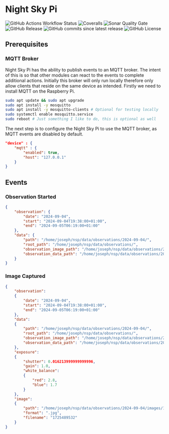# Night Sky Pi

![GitHub Actions Workflow Status](https://img.shields.io/github/actions/workflow/status/joe-mccarthy/night-sky-pi/build-test.yml?cacheSeconds=1)
![Coveralls](https://img.shields.io/coverallsCoverage/github/joe-mccarthy/night-sky-pi?cacheSeconds=1)
![Sonar Quality Gate](https://img.shields.io/sonar/quality_gate/joe-mccarthy_night-sky-pi?server=https%3A%2F%2Fsonarcloud.io&cacheSeconds=1)
![GitHub Release](https://img.shields.io/github/v/release/joe-mccarthy/night-sky-pi?sort=semver&cacheSeconds=1)
![GitHub commits since latest release](https://img.shields.io/github/commits-since/joe-mccarthy/night-sky-pi/latest?cacheSeconds=1)
![GitHub License](https://img.shields.io/github/license/joe-mccarthy/night-sky-pi?cacheSeconds=1)

## Prerequisites

### MQTT Broker

Night Sky Pi has the ability to publish events to an MQTT broker. The intent of this is so that other modules can react to the events to complete additional actions. Initially this broker will only run locally therefore only allow clients that reside on the same device as intended. Firstly we need to install MQTT on the Raspberry Pi.

```bash
sudo apt update && sudo apt upgrade
sudo apt install -y mosquitto
sudo apt install -y mosquitto-clients # Optional for testing locally
sudo systemctl enable mosquitto.service
sudo reboot # Just something I like to do, this is optional as well
```

The next step is to configure the Night Sky Pi to use the MQTT broker, as MQTT events are disabled by default.

```json
"device" : {
    "mqtt" : {
        "enabled": true,
        "host": "127.0.0.1"
    }
}
```

## Events

### Observation Started

```json
{
    "observation": {
        "date": "2024-09-04", 
        "start": "2024-09-04T19:38:00+01:00", 
        "end": "2024-09-05T06:19:00+01:00"
    },
    "data": {
        "path": "/home/joseph/nsp/data/observations/2024-09-04/", 
        "root_path": "/home/joseph/nsp/data/observations/", 
        "observation_image_path": "/home/joseph/nsp/data/observations/2024-09-04/images/", 
        "observation_data_path": "/home/joseph/nsp/data/observations/2024-09-04/data/"
    }
}
```

### Image Captured

```json
{
    "observation": 
    {
        "date": "2024-09-04", 
        "start": "2024-09-04T19:38:00+01:00", 
        "end": "2024-09-05T06:19:00+01:00"
    }, 
    "data": 
    {
        "path": "/home/joseph/nsp/data/observations/2024-09-04/", 
        "root_path": "/home/joseph/nsp/data/observations/", 
        "observation_image_path": "/home/joseph/nsp/data/observations/2024-09-04/images/", 
        "observation_data_path": "/home/joseph/nsp/data/observations/2024-09-04/data/"
    }, 
    "exposure": 
    {
        "shutter": 0.016213999999999996, 
        "gain": 1.0, 
        "white_balance": 
        {
            "red": 2.8, 
            "blue": 1.7
        }
    }, 
    "image": 
    {
        "path": "/home/joseph/nsp/data/observations/2024-09-04/images/1725489532.jpg", 
        "format": ".jpg", 
        "filename": "1725489532"
    }
}
```
